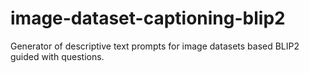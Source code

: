 # image-dataset-captioning-blip2
Generator of descriptive text prompts for image datasets based BLIP2 guided with questions.
